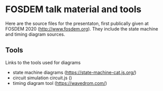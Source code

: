 FOSDEM talk material and tools
===============================

Here are the source files for the presentaton, first publically given at
FOSDEM 2020 (http://www.fosdem.org). They include the state machine and
timing diagram sources.

Tools
-----

Links to the tools used for diagrams

- state machine diagrams (https://state-machine-cat.js.org/)
- circuit simulation circuit.js ()
- timing diagram tool (https://wavedrom.com/)
